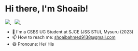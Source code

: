 <h1> Hi there, I'm Shoaib!</h1>



<a href="https://www.linkedin.com/in/https://www.linkedin.com/in/shoaib-ahmed-s-990b301a9/">
  <img src="https://img.shields.io/badge/linkedin-%230077B5.svg?&style=for-the-badge&logo=linkedin&logoColor=white" />
</a>&nbsp;&nbsp;

<a href="mailto:shoaibahmed9138@gmail.com">
  <img src="https://img.shields.io/badge/email me-%23D14836.svg?&style=for-the-badge&logo=gmail&logoColor=white" />
</a>&nbsp;&nbsp;
  
- 🔭 I'm a CSBS UG Student at SJCE (JSS STU), Mysuru (2023)
- 📫 How to reach me: shoaibahmed9138@gmail.com
- 😄 Pronouns: He/ His


